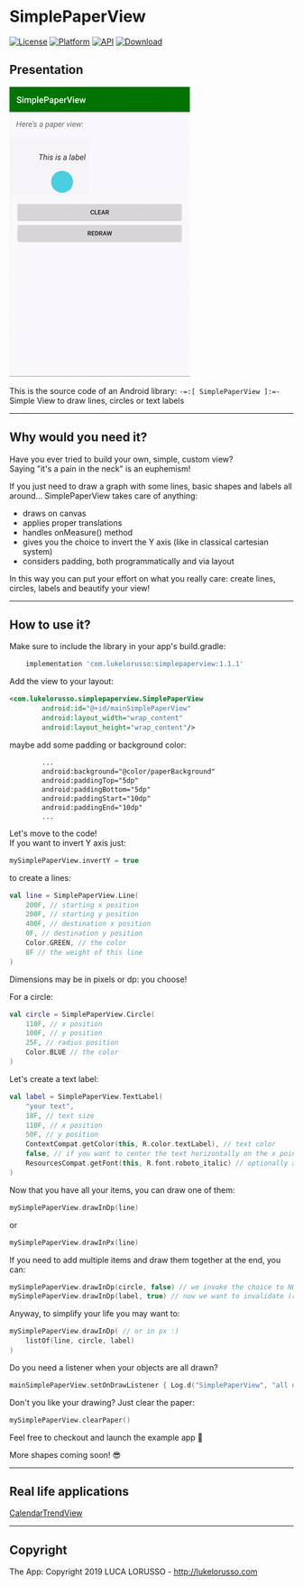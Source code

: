 SimplePaperView
===============

[![License](https://img.shields.io/badge/License-Apache%202.0-blue.svg)](https://opensource.org/licenses/Apache-2.0) [![Platform](https://img.shields.io/badge/platform-android-green.svg)](http://developer.android.com/index.html) [![API](https://img.shields.io/badge/API-21%2B-brightgreen.svg?style=flat)](https://android-arsenal.com/api?level=21) [![Download](https://api.bintray.com/packages/lukelorusso/maven/com.lukelorusso:simplepaperview/images/download.svg?version=1.1.0) ](https://bintray.com/lukelorusso/maven/com.lukelorusso:simplepaperview/1.1.0/link)

## Presentation ##

![Demo](demo.gif)

This is the source code of an Android library: `-=:[ SimplePaperView ]:=-`  
Simple View to draw lines, circles or text labels

- - -

## Why would you need it? ##

Have you ever tried to build your own, simple, custom view?  
Saying "it's a pain in the neck" is an euphemism!  

If you just need to draw a graph with some lines, basic shapes and labels all around... SimplePaperView takes care of anything:  
* draws on canvas
* applies proper translations
* handles onMeasure() method
* gives you the choice to invert the Y axis (like in classical cartesian system)
* considers padding, both programmatically and via layout

In this way you can put your effort on what you really care: create lines, circles, labels and beautify your view!

- - -

## How to use it? ##

Make sure to include the library in your app's build.gradle:
```groovy
    implementation 'com.lukelorusso:simplepaperview:1.1.1'
```  

Add the view to your layout:
```xml
<com.lukelorusso.simplepaperview.SimplePaperView
        android:id="@+id/mainSimplePaperView"
        android:layout_width="wrap_content"
        android:layout_height="wrap_content"/>
```  

maybe add some padding or background color:
```
        ...
        android:background="@color/paperBackground"
        android:paddingTop="5dp"
        android:paddingBottom="5dp"
        android:paddingStart="10dp"
        android:paddingEnd="10dp"
        ...
```  

Let's move to the code!  
If you want to invert Y axis just:
```kotlin
mySimplePaperView.invertY = true
```

to create a lines:
```kotlin
val line = SimplePaperView.Line(
    200F, // starting x position
    200F, // starting y position
    400F, // destination x position
    0F, // destination y position
    Color.GREEN, // the color
    8F // the weight of this line
)
```  

Dimensions may be in pixels or dp: you choose!  

For a circle:
```kotlin
val circle = SimplePaperView.Circle(
    110F, // x position
    100F, // y position
    25F, // radius position
    Color.BLUE // the color
)
```  

Let's create a text label:
```kotlin
val label = SimplePaperView.TextLabel(
    "your text",
    18F, // text size
    110F, // x position
    50F, // y position
    ContextCompat.getColor(this, R.color.textLabel), // text color
    false, // if you want to center the text horizontally on the x point, set it true! 
    ResourcesCompat.getFont(this, R.font.roboto_italic) // optionally a custom font
)
```  

Now that you have all your items, you can draw one of them:
```kotlin
mySimplePaperView.drawInDp(line)
```  
or  
```kotlin
mySimplePaperView.drawInPx(line)
```  

If you need to add multiple items and draw them together at the end, you can:
```kotlin
mySimplePaperView.drawInDp(circle, false) // we invoke the choice to NOT invalidate the view -> false
mySimplePaperView.drawInDp(label, true) // now we want to invalidate (redraw) the view -> true
```  

Anyway, to simplify your life you may want to:
```kotlin
mySimplePaperView.drawInDp( // or in px :)
    listOf(line, circle, label)
)
```  

Do you need a listener when your objects are all drawn?
```kotlin
mainSimplePaperView.setOnDrawListener { Log.d("SimplePaperView", "all drawn!") }
```  

Don't you like your drawing? Just clear the paper:
```kotlin
mySimplePaperView.clearPaper()
```  

Feel free to checkout and launch the example app 🎡

More shapes coming soon! 😎

- - -

## Real life applications ##

[CalendarTrendView](https://github.com/lukelorusso/CalendarTrendView)

- - -

## Copyright ##

The App: Copyright 2019 LUCA LORUSSO - http://lukelorusso.com

